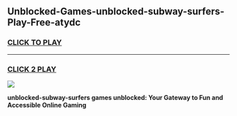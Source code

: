 
## Unblocked-Games-unblocked-subway-surfers-Play-Free-atydc
<h3>
<a href="https://premium76.site?title=unblocked-subway-surfers&ref=21A">CLICK TO PLAY</a></h3>
<hr>

<h3>
<a href="https://premium76.site?title=unblocked-subway-surfers&ref=21A">CLICK 2 PLAY</a>
  
</h3>

<a href="https://premium76.site?title=unblocked-subway-surfers&ref=21A"><img src="https://clearcache.store/games.png"></a>


**unblocked-subway-surfers games unblocked: Your Gateway to Fun and Accessible Online Gaming**
